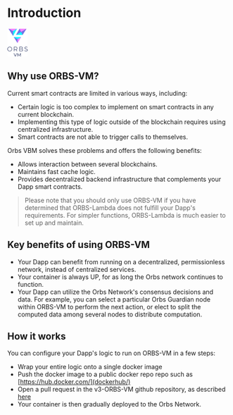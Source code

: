 # Introduction

![](../.gitbook/assets/logo-vm.png)

## Why use ORBS-VM?

Current smart contracts are limited in various ways, including:&#x20;

* Certain logic is too complex to implement on smart contracts in any current blockchain.
* Implementing this type of logic outside of the blockchain requires using centralized infrastructure.
* Smart contracts are not able to trigger calls to themselves.

Orbs VBM solves these problems and offers the following benefits:

* Allows interaction between several blockchains.
* Maintains fast cache logic.
* Provides decentralized backend infrastructure that complements your Dapp smart contracts.

> Please note that you should only use ORBS-VM if you have determined that ORBS-Lambda does not fulfill your Dapp's requirements. For simpler functions, ORBS-Lambda is much easier to set up and maintain.

## Key benefits of using ORBS-VM

* Your Dapp can benefit from running on a decentralized, permissionless network, instead of centralized services.
* Your container is always UP, for as long the Orbs network continues to function.&#x20;
* Your Dapp can utilize the Orbs Network's consensus decisions and data. For example, you can select a particular Orbs Guardian node within ORBS-VM to perform the next action, or elect to split the computed data among several nodes to distribute computation.

## How  it works

You can configure your Dapp's logic to run on ORBS-VM in a few steps:

* Wrap your entire logic onto a single docker image
* Push the docker image to a public docker repo repo such as [https://hub.docker.com/](dockerhub/)
* Open a pull request in the v3-ORBS-VM github repository, as described [here](deploy.md)
* Your container is then gradually deployed to the Orbs Network.
